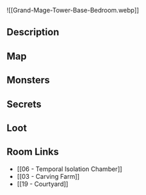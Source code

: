 ![[Grand-Mage-Tower-Base-Bedroom.webp]]
## Description

## Map

## Monsters

## Secrets

## Loot

## Room Links

*  [[06 - Temporal Isolation Chamber]]
*  [[03 - Carving Farm]]
*  [[19 - Courtyard]]
